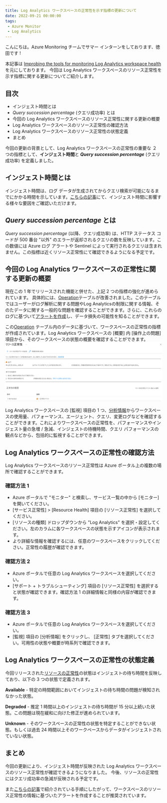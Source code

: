 ```yaml
---
title: Log Analytics ワークスペースの正常性を示す指標の更新について
date: 2022-09-21 00:00:00
tags:
 - Azure Monitor
 - Log Analytics
---
```


こんにちは。Azure Monitoring チームでサマー インターンをしております、徳田です ! 

本記事は [Improbing the tools for monitoring Log Analytics workspace health](https://techcommunity.microsoft.com/t5/azure-observability-blog/improving-the-tools-for-monitoring-log-analytics-workspace/ba-p/3566634)を元にしております。 
今回は Log Analytics ワークスペースのリソース正常性を示す指標に関する更新についてご紹介します。

<!-- more -->

## 目次
- インジェスト時間とは
- *Query succession percentage* (クエリ成功率) とは
- 今回の Log Analytics ワークスペースのリソース正常性に関する更新の概要
- Log Analytics ワークスペースのリソース正常性の確認方法
- Log Analytics ワークスペースのリソース正常性の状態定義
- まとめ

今回の更新の背景として、Log Analytics ワークスペースの正常性の重要な ２ つの指標として、**インジェスト時間**と ***Query succession percentage*** (クエリ成功率) を定義しました。

## インジェスト時間とは
インジェスト時間は、ログ データが生成されてからクエリ検索が可能になるまでにかかる時間を示しています。[こちらの記事](https://docs.microsoft.com/ja-jp/azure/azure-monitor/logs/data-ingestion-time)にて、インジェスト時間に影響する様々な要因をご確認いただけます。

## *Query succession percentage* とは
*Query succession percentage* (以降、クエリ成功率) は、HTTP ステータス コードが 500 番台 "以外" のエラーが返却されるクエリの数を反映しています。この数値には Azure ログ アラートや Sentinel によって実行されるクエリは含まれません。この指標は近くリソース正常性にて確認できるようになる予定です。

## 今回の Log Analytics ワークスペースの正常性に関する更新の概要
現在この 1 年でリリースされた機能と併せた、上記 2 つの指標の強化が進められています。
具体的には、[Operation](https://docs.microsoft.com/ja-jp/azure/azure-monitor/reference/tables/operation)テーブルが改善されました。このテーブルではユーザーがログ解析に関する問題やLog Analyticsの制限に関する情報、そのたデータに関する一般的な問題を確認することができます。さらに、これらのログに基づいて[アラートを作成](https://docs.microsoft.com/ja-jp/azure/azure-monitor/logs/daily-cap#alert-when-daily-cap-is-reached)し、データ損失の可能性を知ることができます。

この[Operation](https://docs.microsoft.com/ja-jp/azure/azure-monitor/reference/tables/operation) テーブル内のデータに基づいて、ワークスペースの正常性の指標が作成されています。Log Analytics ワークスペースの [概要] 内 [操作上の問題] 項目から、そのワークスペースの状態の概要を確認することができます。
![Azure ポータルで確認できるリソース正常性の例](./UpdateLAHealth/warning_status.png)

Log Analytics ワークスペースの [監視] 項目の 1 つ、[分析情報](https://docs.microsoft.com/ja-jp/azure/azure-monitor/logs/log-analytics-workspace-insights-overview)からワークスペースの使用量、パフォーマンス、エージェント、クエリ、変更ログなどを確認することができます。これによりワークスペースの正常性を、パフォーマンスやインジェスト量の急増 / 急減、インジェストの待機時間、クエリ パフォーマンスの観点などから、包括的に監視することができます。

## Log Analytics ワークスペースの正常性の確認方法
Log Analytics ワークスペースのリソース正常性は Azure ポータル上の複数の場所で確認することができます。
### 確認方法 1
- Azure ポータルで "モニター" と検索し、サービス一覧の中から [モニター] を開いてください。
- [サービス正常性] > [Resource Health] 項目の [リソース正常性] を選択してください。
- [リソースの種類] ドロップダウンから "Log Analytics" を選択・設定してください。左のカラムに各ワークスペースの状態を示すアイコンが表示されます。
- より詳細な情報を確認するには、任意のワークスペースをクリックしてください。正常性の履歴が確認できます。

### 確認方法 2
- Azure ポータルで任意の Log Analytics ワークスペースを選択してください。
- [サポート + トラブルシューティング] 項目の [リソース正常性] を選択すると状態が確認できます。確認方法 1 の詳細情報と同様の内容が確認できます。

### 確認方法 3
- Azure ポータルで任意の Log Analytics ワークスペースを選択してください。
- [監視] 項目の [分析情報] をクリックし、 [正常性] タブを選択してください。可用性の状態や概要が時系列で確認できます。

## Log Analytics ワークスペースの正常性の状態定義
今回リリースされた[リソースの正常性](https://docs.microsoft.com/ja-jp/azure/service-health/resource-health-overview)の状態はインジェストの待ち時間を反映しており、以下の 3 つの状態で定義されます。

**Available** - 特定の時間範囲においてインジェストの待ち時間の問題が検知されなかった状態。

**Degraded** - 推定 1 時間以上のインジェストの待ち時間が 15 分以上続いた状態。この問題は現在緩和に向けた修正が進められています。

**Unknown** - そのワークスペースの正常性の状態を特定することができない状態。もしくは過去 24 時間以上そのワークペースからデータがインジェストされていない状態。

## まとめ
今回の更新により、インジェスト時間が反映された Log Analytics ワークスペースのリソース正常性が確認できるようになりました。
今後、リソースの正常性にはクエリ成功率の急減が反映される予定です。

また[こちらの記事](https://docs.microsoft.com/ja-jp/azure/azure-monitor/alerts/alerts-create-new-alert-rule?tabs=metric)で紹介されている手順にしたがって、ワークスペースのリソース正常性の情報に基づいたアラートを作成することが推奨されています。